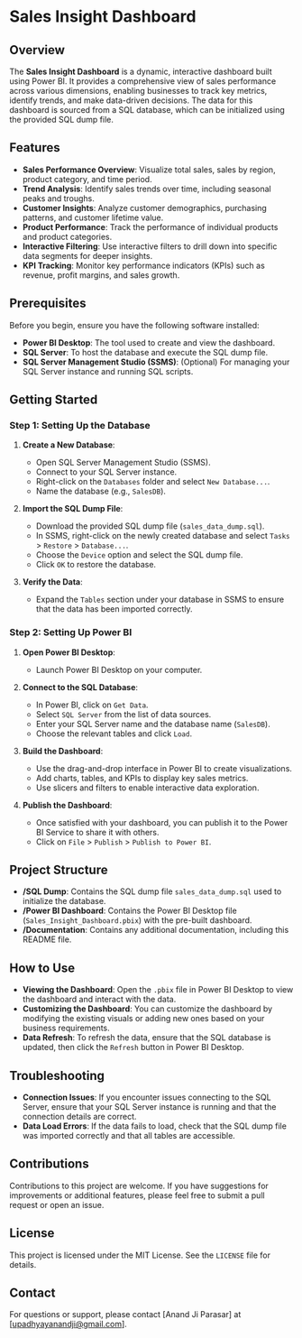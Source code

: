 # Sales Insight Dashboard

## Overview

The **Sales Insight Dashboard** is a dynamic, interactive dashboard built using Power BI. It provides a comprehensive view of sales performance across various dimensions, enabling businesses to track key metrics, identify trends, and make data-driven decisions. The data for this dashboard is sourced from a SQL database, which can be initialized using the provided SQL dump file.

## Features

- **Sales Performance Overview**: Visualize total sales, sales by region, product category, and time period.
- **Trend Analysis**: Identify sales trends over time, including seasonal peaks and troughs.
- **Customer Insights**: Analyze customer demographics, purchasing patterns, and customer lifetime value.
- **Product Performance**: Track the performance of individual products and product categories.
- **Interactive Filtering**: Use interactive filters to drill down into specific data segments for deeper insights.
- **KPI Tracking**: Monitor key performance indicators (KPIs) such as revenue, profit margins, and sales growth.

## Prerequisites

Before you begin, ensure you have the following software installed:

- **Power BI Desktop**: The tool used to create and view the dashboard.
- **SQL Server**: To host the database and execute the SQL dump file.
- **SQL Server Management Studio (SSMS)**: (Optional) For managing your SQL Server instance and running SQL scripts.

## Getting Started

### Step 1: Setting Up the Database

1. **Create a New Database**:
   - Open SQL Server Management Studio (SSMS).
   - Connect to your SQL Server instance.
   - Right-click on the `Databases` folder and select `New Database...`.
   - Name the database (e.g., `SalesDB`).

2. **Import the SQL Dump File**:
   - Download the provided SQL dump file (`sales_data_dump.sql`).
   - In SSMS, right-click on the newly created database and select `Tasks` > `Restore` > `Database...`.
   - Choose the `Device` option and select the SQL dump file.
   - Click `OK` to restore the database.

3. **Verify the Data**:
   - Expand the `Tables` section under your database in SSMS to ensure that the data has been imported correctly.

### Step 2: Setting Up Power BI

1. **Open Power BI Desktop**:
   - Launch Power BI Desktop on your computer.

2. **Connect to the SQL Database**:
   - In Power BI, click on `Get Data`.
   - Select `SQL Server` from the list of data sources.
   - Enter your SQL Server name and the database name (`SalesDB`).
   - Choose the relevant tables and click `Load`.

3. **Build the Dashboard**:
   - Use the drag-and-drop interface in Power BI to create visualizations.
   - Add charts, tables, and KPIs to display key sales metrics.
   - Use slicers and filters to enable interactive data exploration.

4. **Publish the Dashboard**:
   - Once satisfied with your dashboard, you can publish it to the Power BI Service to share it with others.
   - Click on `File` > `Publish` > `Publish to Power BI`.

## Project Structure

- **/SQL Dump**: Contains the SQL dump file `sales_data_dump.sql` used to initialize the database.
- **/Power BI Dashboard**: Contains the Power BI Desktop file (`Sales_Insight_Dashboard.pbix`) with the pre-built dashboard.
- **/Documentation**: Contains any additional documentation, including this README file.

## How to Use

- **Viewing the Dashboard**: Open the `.pbix` file in Power BI Desktop to view the dashboard and interact with the data.
- **Customizing the Dashboard**: You can customize the dashboard by modifying the existing visuals or adding new ones based on your business requirements.
- **Data Refresh**: To refresh the data, ensure that the SQL database is updated, then click the `Refresh` button in Power BI Desktop.

## Troubleshooting

- **Connection Issues**: If you encounter issues connecting to the SQL Server, ensure that your SQL Server instance is running and that the connection details are correct.
- **Data Load Errors**: If the data fails to load, check that the SQL dump file was imported correctly and that all tables are accessible.

## Contributions

Contributions to this project are welcome. If you have suggestions for improvements or additional features, please feel free to submit a pull request or open an issue.

## License

This project is licensed under the MIT License. See the `LICENSE` file for details.

## Contact

For questions or support, please contact [Anand Ji Parasar] at [upadhyayanandji@gmail.com].
